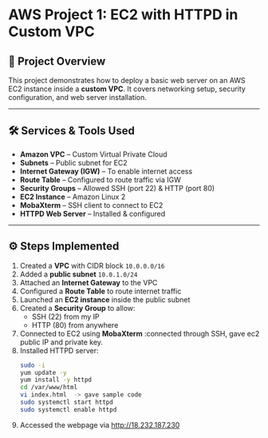 # AWS Project 1: EC2 with HTTPD in Custom VPC

## 📌 Project Overview

This project demonstrates how to deploy a basic web server on an AWS EC2 instance inside a **custom VPC**. It covers networking setup, security configuration, and web server installation.

---

## 🛠️ Services & Tools Used

- **Amazon VPC** – Custom Virtual Private Cloud
- **Subnets** – Public subnet for EC2
- **Internet Gateway (IGW)** – To enable internet access
- **Route Table** – Configured to route traffic via IGW
- **Security Groups** – Allowed SSH (port 22) & HTTP (port 80)
- **EC2 Instance** – Amazon Linux 2
- **MobaXterm** – SSH client to connect to EC2
- **HTTPD Web Server** – Installed & configured

---

## ⚙️ Steps Implemented

1. Created a **VPC** with CIDR block `10.0.0.0/16`
2. Added a **public subnet** `10.0.1.0/24`
3. Attached an **Internet Gateway** to the VPC
4. Configured a **Route Table** to route internet traffic
5. Launched an **EC2 instance** inside the public subnet
6. Created a **Security Group** to allow:
   - SSH (22) from my IP
   - HTTP (80) from anywhere
7. Connected to EC2 using **MobaXterm** :connected through SSH, gave ec2 public IP and private key.
8. Installed HTTPD server:
   ```bash
   sudo -i
   yum update -y
   yum install -y httpd
   cd /var/www/html
   vi index.html  -> gave sample code
   sudo systemctl start httpd
   sudo systemctl enable httpd
   ```
9. Accessed the webpage via http://18.232.187.230
